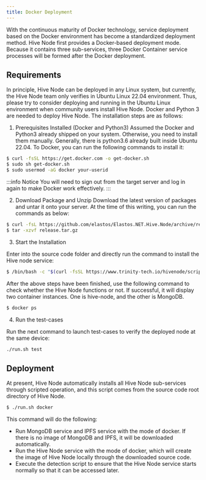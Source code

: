 ```yaml
---
title: Docker Deployment
---
```


With the continuous maturity of Docker technology, service deployment based on the Docker environment has become a standardized deployment method. Hive Node first provides a Docker-based deployment mode. Because it contains three sub-services, three Docker Container service processes will be formed after the Docker deployment.

## Requirements

In principle, Hive Node can be deployed in any Linux system, but currently, the Hive Node team only verifies in Ubuntu Linux 22.04 environment. Thus, please try to consider deploying and running in the Ubuntu Linux environment when community users install Hive Node. Docker and Python 3 are needed to deploy Hive Node. The installation steps are as follows:

1. Prerequisites Installed (Docker and Python3)
   Assumed the Docker and Python3 already shipped on your system. Otherwise, you need to install them manually. Generally, there is python3.6 already built inside Ubuntu 22.04. To Docker, you can run the following commands to install it:

```bash
$ curl -fsSL https://get.docker.com -o get-docker.sh
$ sudo sh get-docker.sh
$ sudo usermod -aG docker your-userid
```

:::info Notice
You will need to sign out from the target server and log in again to make Docker work effectively.
:::

2. Download Package and Unzip
   Download the latest version of packages and untar it onto your server. At the time of this writing, you can run the commands as below:

```bash
$ curl -fsL https://github.com/elastos/Elastos.NET.Hive.Node/archive/release-v2.0.1.tar.gz -o release.tar.gz
$ tar -xzvf release.tar.gz
```

3. Start the Installation

Enter into the source code folder and directly run the command to install the Hive node service:

```bash
$ /bin/bash -c "$(curl -fsSL https://www.trinity-tech.io/hivenode/scripts/run.sh)" -s docker
```

After the above steps have been finished, use the following command to check whether the Hive Node functions or not. If successful, it will display two container instances. One is hive-node, and the other is MongoDB.

```bash
$ docker ps
```

4. Run the test-cases

Run the next command to launch test-cases to verify the deployed node at the same device:

```bash
./run.sh test
```

## Deployment

At present, Hive Node automatically installs all Hive Node sub-services through scripted operation, and this script comes from the source code root directory of Hive Node.

```bash
$ ./run.sh docker
```

This command will do the following:

- Run MongoDB service and IPFS service with the mode of docker. If there is no image of MongoDB and IPFS, it will be downloaded automatically.
- Run the Hive Node service with the mode of docker, which will create the image of Hive Node locally through the downloaded source code.
- Execute the detection script to ensure that the Hive Node service starts normally so that it can be accessed later.

